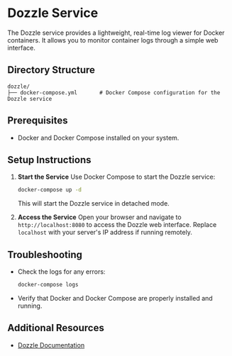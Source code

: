 # Dozzle Service

The Dozzle service provides a lightweight, real-time log viewer for Docker containers. It allows you to monitor container logs through a simple web interface.

## Directory Structure

```
dozzle/
├── docker-compose.yml       # Docker Compose configuration for the Dozzle service
```

## Prerequisites

- Docker and Docker Compose installed on your system.

## Setup Instructions

1. **Start the Service**
   Use Docker Compose to start the Dozzle service:

   ```bash
   docker-compose up -d
   ```

   This will start the Dozzle service in detached mode.

2. **Access the Service**
   Open your browser and navigate to `http://localhost:8080` to access the Dozzle web interface. Replace `localhost` with your server's IP address if running remotely.

## Troubleshooting

- Check the logs for any errors:

  ```bash
  docker-compose logs
  ```

- Verify that Docker and Docker Compose are properly installed and running.

## Additional Resources

- [Dozzle Documentation](https://dozzle.dev/)
